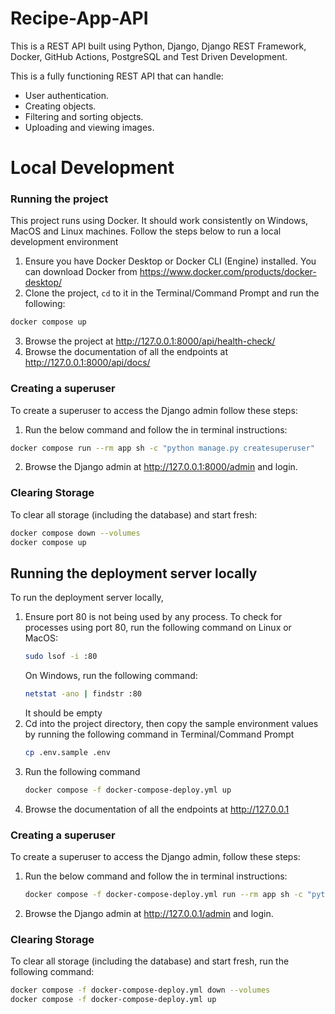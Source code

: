 # Recipe-App-API
This is a REST API built using Python, Django, Django REST Framework, Docker, GitHub Actions, PostgreSQL and Test Driven Development.

This is a fully functioning REST API that can handle:
- User authentication.
- Creating objects.
- Filtering and sorting objects.
- Uploading and viewing images.

# Local Development
### Running the project
This project runs using Docker. It should work consistently on Windows, MacOS and Linux machines. 
Follow the steps below to run a local development environment
1. Ensure you have Docker Desktop or Docker CLI (Engine) installed. You can download Docker from https://www.docker.com/products/docker-desktop/
2. Clone the project, `cd` to it in the Terminal/Command Prompt and run the following:
```sh
docker compose up
```
3. Browse the project at http://127.0.0.1:8000/api/health-check/
4. Browse the documentation of all the endpoints at http://127.0.0.1:8000/api/docs/
### Creating a superuser
To create a superuser to access the Django admin follow these steps:
1. Run the below command and follow the in terminal instructions:
```sh
docker compose run --rm app sh -c "python manage.py createsuperuser"
```
2.  Browse the Django admin at http://127.0.0.1:8000/admin and login.
### Clearing Storage
To clear all storage (including the database) and start fresh:

```sh
docker compose down --volumes
docker compose up
```
## Running the deployment server locally
To run the deployment server locally,
1. Ensure port 80 is not being used by any process. To check for processes using port 80, run the following command on Linux or MacOS:
   ```sh
   sudo lsof -i :80
   ```
   On Windows, run the following command:
   ```sh
   netstat -ano | findstr :80
   ```
   It should be empty
2. Cd into the project directory, then copy the sample environment values by running the following command in Terminal/Command Prompt
   ```sh
   cp .env.sample .env
   ```
3. Run the following command
   ```sh
   docker compose -f docker-compose-deploy.yml up
   ```
4. Browse the documentation of all the endpoints at http://127.0.0.1
### Creating a superuser
To create a superuser to access the Django admin, follow these steps:
1. Run the below command and follow the in terminal instructions:
   ```sh
   docker compose -f docker-compose-deploy.yml run --rm app sh -c "python manage.py createsuperuser"
2.  Browse the Django admin at http://127.0.0.1/admin and login.
### Clearing Storage
To clear all storage (including the database) and start fresh, run the following command:
```sh
docker compose -f docker-compose-deploy.yml down --volumes
docker compose -f docker-compose-deploy.yml up
```
